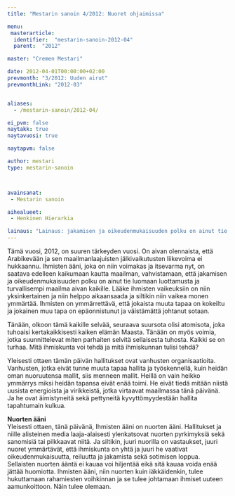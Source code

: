 ```yaml
---
title: "Mestarin sanoin 4/2012: Nuoret ohjaimissa"

menu:
 masterarticle:
  identifier:  "mestarin-sanoin-2012-04"
  parent:  "2012"

master: "Cremen Mestari"

date: 2012-04-01T00:00:00+02:00
prevmonth: "3/2012: Uuden airut"
prevmonthLink: "2012-03"


aliases:
  - /mestarin-sanoin/2012-04/

ei_pvm: false
naytakk: true
naytavuosi: true

naytapvm: false

author: mestari
type: mestarin-sanoin



avainsanat:
 - Mestarin sanoin

aihealueet:
 - Henkinen Hierarkia

lainaus: "Lainaus: jakamisen ja oikeudenmukaisuuden polku on ainut tie luomaan luottamusta ja turvallisempi maailma aivan kaikille. Lääke ihmisten vaikeuksiin on niin yksinkertainen ja niin helppo aikaansaada ja siltikin niin vaikea monen ymmärtää. Ihmisten on ymmärrettävä, että jokaista muuta tapaa on kokeiltu ja jokainen muu tapa on epäonnistunut ja väistämättä johtanut sotaan."
---
```

<p>Tämä vuosi, 2012, on suuren tärkeyden vuosi. On aivan olennaista, että Arabikevään ja sen maailmanlaajuisten jälkivaikutusten liikevoima ei hukkaannu. Ihmisten ääni, joka on niin voimakas ja itsevarma nyt, on saatava edelleen kaikumaan kautta maailman, vahvistamaan, että jakamisen ja oikeudenmukaisuuden polku on ainut tie luomaan luottamusta ja turvallisempi maailma aivan kaikille. Lääke ihmisten vaikeuksiin on niin yksinkertainen ja niin helppo aikaansaada ja siltikin niin vaikea monen ymmärtää. Ihmisten on ymmärrettävä, että jokaista muuta tapaa on kokeiltu ja jokainen muu tapa on epäonnistunut ja väistämättä johtanut sotaan.</p>
<p>Tänään, olkoon tämä kaikille selvää, seuraava suursota olisi atomisota, joka tuhoaisi kertakaikkisesti kaiken elämän Maasta. Tänään on myös voimia, jotka suunnittelevat miten parhaiten selvitä sellaisesta tuhosta. Kaikki se on turhaa. Mitä ihmiskunta voi tehdä ja mitä ihmiskunnan tulisi tehdä?</p>
<p>Yleisesti ottaen tämän päivän hallitukset ovat vanhusten organisaatioita. Vanhusten, jotka eivät tunne muuta tapaa hallita ja työskennellä, kuin heidän oman nuoruutensa mallit, siis menneen mallit. Heillä on vain heikko ymmärrys miksi heidän tapansa eivät enää toimi. He eivät tiedä mitään niistä uusista energioista ja virikkeistä, jotka virtaavat maailmassa tänä päivänä. Ja he ovat äimistyneitä sekä pettyneitä kyvyttömyydestään hallita tapahtumain kulkua.</p>
<p><strong>Nuorten ääni</strong><br>
Yleisesti ottaen, tänä päivänä, Ihmisten ääni on nuorten ääni. Hallitukset ja niille alisteinen media laaja-alaisesti ylenkatsovat nuorten pyrkimyksiä sekä sanomisiä tai pilkkaavat niitä. Ja siltikin, juuri nuorilla on vastaukset, juuri nuoret ymmärtävät, että ihmiskunta on yhtä ja juuri he vaativat oikeudenmukaisuutta, reiluutta ja jakamista sekä sotimisen loppua. Sellaisten nuorten ääntä ei kauaa voi hiljentää eikä sitä kauaa voida enää jättää huomiotta. Ihmisten ääni, niin nuorten kuin iäkkäidenkin, tulee hukuttamaan rahamiesten voihkinnan ja se tulee johtamaan ihmiset uuteen aamunkoittoon. Näin tulee olemaan.<br>
</p>